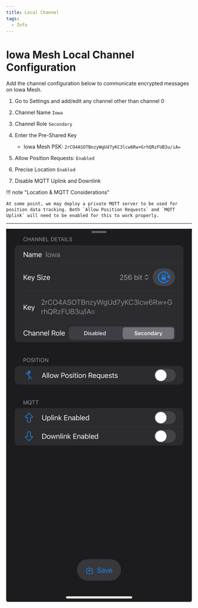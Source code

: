 ```yaml
---
title: Local Channel
tags:
  - Info
---
```


# Iowa Mesh Local Channel Configuration
Add the channel configuration below to communicate encrypted messages on Iowa Mesh.

1. Go to Settings and add/edit any channel other than channel 0

1. Channel Name `Iowa`

1. Channel Role `Secondary`

1. Enter the Pre-Shared Key
    - Iowa Mesh PSK: `2rCO4ASOTBnzyWgUd7yKC3lcw6Rw+GrhQRzFUB3u/iA=`

1. Allow Position Requests: `Enabled`

1. Precise Location `Enabled`

1. Disable MQTT Uplink and Downlink


!!! note "Location & MQTT Considerations"

    At some point, we may deploy a private MQTT server to be used for position data tracking. Both `Allow Position Requests` and `MQTT Uplink` will need to be enabled for this to work properly.

---

![Local Channel Settings](../images/local-channel_600.png)